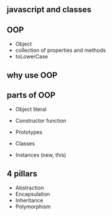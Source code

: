 ## javascript and classes
## OOP
- Object
- collection of properties and methods
- toLowerCase
## why use OOP

## parts of OOP
- Object literal

- Constructor function
- Prototypes
- Classes
- Instances (new, this)
## 4 pillars
- Abstraction 
- Encapsulation 
- Inheritance 
- Polymorphism